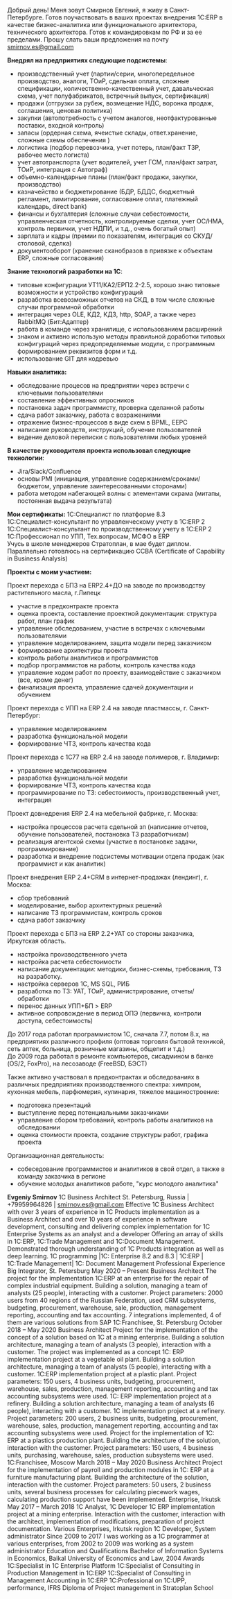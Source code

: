 Добрый день!
Меня зовут Смирнов Евгений, я живу в Санкт-Петербурге. 
Готов поучаствовать в ваших проектах внедрения 1С:ERP в качестве бизнес-аналитика или функционального архитектора, технического архитектора. Готов к командировкам по РФ и за ее пределами.
Прошу слать ваши предложения на почту [smirnov.es@gmail.com](smirnov.es@gmail.com)

**Внедрял на предприятиях следующие подсистемы**:
- производственный учет (партии/серии, многопередельное производство, аналоги, ТОиР, сдельная оплата, сложные спецификации, количественно-качественный учет, давальческая схема, учет полуфабрикатов, встречный выпуск, сертификация)
- продажи (отгрузки за рубеж, возмещение НДС, воронка продаж, соглашения, ценовая политика)
- закупки (автопотребность с учетом аналогов, неотфактурованные поставки, входной контроль)
- запасы (ордерная схема, ячеистые склады, ответ.хранение, сложные схемы обеспечения )
- логистика (подбор перевозчика, учет потерь, план/факт ТЗР, рабочее место логиста)
- учет автотранспорта (учет водителей, учет ГСМ, план/факт затрат, ТОиР, интеграция с Автограф)
- объемно-календарные планы (план/факт продажи, закупки, производство)
- казначейство и бюджетирование  (БДР, БДДС, бюджетный регламент, лимитирование, согласование оплат, платежный календарь, direct bank)
- финансы и бухгалтерия (сложные случаи себестоимости, управленческая отчетность, контролируемые сделки, учет ОС/НМА, контроль первички, учет НДПИ,  и т.д., очень богатый опыт)
- зарплата и кадры (премии по показателям, интеграция со СКУД/столовой, сделка)
- документооборот (хранение сканобразов в привязке к объектам ERP, сложные согласования)

**Знание технологий разработки на 1С**:
 - типовые конфигурации УТ11/КА2/ЕРП2.2-2.5, хорошо знаю типовые возможности и устройство конфигураций
 - разработка всевозможных отчетов на СКД, в том числе сложные случаи программной обработки
 - интеграция через OLE, КД2, КД3, http, SOAP, а также через RabbitMQ (Бит:Адаптер)
 - работа в команде через хранилище, с использованием расширений
 - знаком и активно использую методы правильной доработки типовых конфигураций через предопределяемые модули, с программным формированием реквизитов форм и т.д.
 - использование GIT для кодревью

**Навыки аналитика:**
 - обследование процесов на предприятии через встречи с ключевыми пользователями
 - составление эффективных опросников
 - постановка задач программисту, проверка сделанной работы
 - сдача работ заказчику, работа с возражениями
 - отражение бизнес-процессов в виде схем в BPML, EEPC
 - написание руководств, инструкций, обучение пользователей
 - ведение деловой переписки с пользователями любых уровней

**В качестве руководителя проекта использовал следующие технологии**:
- Jira/Slack/Confluence
- основы PMI (инициация, управление содержанием/сроками/бюджетом, управление заинтересованными сторонами)
- работа методом набегающей волны с элементами скрама (митапы, постоянная выдача результата)

**Мои сертификаты:**
1С:Специалист по платформе 8.3  
1С:Специалист-консультант по управленческому учету в 1С:ERP 2  
1С:Специалист-консультант по производственному учету в 1С:ERP 2  
1С:Профессионал по УПП, Тех.вопросам, МСФО в ERP  
Учусь в школе менеджеров Стратоплан, в мае будет диплом. Параллельно готовлюсь на сертификацию CCBA (Certificate of Capability in Business Analysis)

**Проекты с моим участием:**

Проект перехода с БП3 на ERP2.4+ДО на заводе по производству растительного масла, г.Липецк  
- участие в предконтракте проекта
- оценка проекта, составление проектной документации: структура работ, план график  
- управление обследованием, участие в встречах с ключевыми пользователями  
- управление моделированием, защита модели перед заказчиком  
- формирование архитектуры проекта  
- контроль работы аналитиков и программистов  
- подбор программистов на работы, контроль качества кода  
- управление ходом работ по проекту, взаимодействие с заказчиком (все, кроме денег)  
- финализация проекта, управление сдачей документации и обучением

Проект перехода с УПП на ERP 2.4 на заводе пластмассы, г. Санкт-Петербург:  
- управление моделированием  
- разработка функциональной модели  
- формирование ЧТЗ, контроль качества кода  
  
Проект перехода с 1С77 на ERP 2.4 на заводе полимеров, г. Владимир:  
- управление моделированием  
- разработка функциональной модели  
- формирование ЧТЗ, контроль качества кода  
- программирование по ТЗ: себестоимость, производственный учет, интеграция

Проект довнедрения ERP 2.4 на мебельной фабрике, г. Москва:  
- настройка процессов расчета сдельной зп (написание отчетов, обучение пользователей, постановка ТЗ разработчикам)  
- реализация агентской схемы (участие в постановке задачи, программирование)  
- разработка и внедрение подсистемы мотивации отдела продаж (как программист и как аналитик)  
  
Проект внедрения ERP 2.4+CRM в интернет-продажах (лендинг), г. Москва:  
- сбор требований  
- моделирование, выбор архитектурных решений  
- написание ТЗ программистам, контроль сроков  
- сдача работ заказчику

Проект перехода с БП3 на ERP 2.2+УАТ со стороны заказчика, Иркутская область.  
- настройка производственного учета  
- настройка расчета себестоимости  
- написание документации: методики, бизнес-схемы, требования, ТЗ на разработку.  
- настройка серверов 1С, MS SQL, РИБ  
- разработка по ТЗ: УАТ, ТОиР, администрирование, отчеты/обработки  
- перенос данных УПП+БП > ERP  
- активное сопровождение в период ОПЭ (первичка, контроли доступа, себестоимость)

До 2017 года работал программистом 1С, сначала 7.7, потом 8.х, на предприятиях различного профиля (оптовая торговля бытовой техникой, сеть аптек, больница, розничные магазины, общепит и т.д.)  
До 2009 года работал в ремонте компьютеров, сисадмином в банке (OS/2, FoxPro), на лесозаводе (FreeBSD, БЭСТ)

Также активно участвовал в предконтрактах и обследованиях в различных предприятиях производственного спектра: химпром, кухонная мебель, парфюмерия, кулинария, тяжелое машиностроение:  
- подготовка презентаций  
- выступление перед потенциальными заказчиками  
- управление сбором требований, контроль работы аналитиков на обследовании  
- оценка стоимости проекта, создание структуры работ, графика проекта  
  
Организационная деятельность:  
- собеседование программистов и аналитиков в свой отдел, а также в команду заказчика в регионе  
- обучение молодых аналитиков работе, "курс молодого аналитика"
 
 
 
 
 
 **Evgeniy Smirnov**
1С Business Architect
St. Petersburg, Russia | +79959964826 | smirnov.es@gmail.com
Effective 1C Business Architect with over 3 years  of experience in 1C Products implementation as a Business Architect and over 10 years of experience in software development, consulting and delivering complex implementation for 1C Enterprise Systems as an analyst and a developer
Offering an array of skills in 1C:ERP, 1C:Trade Management and 1C:Document Management. Demonstrated thorough understanding of 1C Products integration as well as deep learning.
1C programming |1C: Enterprise 8.2 and 8.3 | 1C:ERP | 1С:Trade Management| 1C: Document Management
Professional Experience
Big Integrator, St. Petersburg
May 2020 – Present
Business Architect
The project for the implementation 1C:ERP at an enterprise for the repair of complex industrial equipment. Building a solution, managing a team of analysts (25 people), interacting with a customer. Project parameters: 2000 users from 40 regions of the Russian Federation, used CRM subsystems, budgeting, procurement, warehouse, sale, production, management reporting, accounting and tax accounting. 7 integrations implemented, 4 of them are various solutions from SAP
1С:Franchisee, St. Petersburg
October 2018 – May 2020
Business Architect
Project for the implementation of the concept of a solution based on 1C at a mining enterprise. Building a solution architecture, managing a team of analysts (3 people), interaction with a customer. The project was implemented as a concept 1C: ERP implementation project at a vegetable oil plant. Building a solution architecture, managing a team of analysts (5 people), interacting with a customer. 
1C:ERP implementation project at a plastic plant. Project parameters: 150 users, 4 business units, budgeting, procurement, warehouse, sales, production, management reporting, accounting and tax accounting subsystems were used. 1C: ERP implementation project at a refinery. Building a solution architecture, managing a team of analysts (6 people), interacting with a customer. 
1C implementation project at a refinery. Project parameters: 200 users, 2 business units, budgeting, procurement, warehouse, sales, production, management reporting, accounting and tax accounting subsystems were used. Project for the implementation of 1C: ERP at a plastics production plant. Building the architecture of the solution, interaction with the customer. Project parameters: 150 users, 4 business units, purchasing, warehouse, sales, production subsystems were used.
1С:Franchisee, Moscow
March 2018 – May 2020
Business Architect
Project for the implementation of payroll and production modules in 1C: ERP at a furniture manufacturing plant. Building the architecture of the solution, interaction with the customer. Project parameters: 50 users, 2 business units, several business processes for calculating piecework wages, calculating production support have been implemented.
Enterprise, Irkutsk
May 2017 – March 2018
1C Analyst, 1C Developer
1C ERP implementation project at a mining enterprise. Interaction with the customer, interaction with the architect, implementation of modifications, preparation of project documentation.
Various Enterprises, Irkutsk region
1C Developer, System administrator
Since 2009 to 2017 I was working as a 1C programmer at various enterprises, from 2002 to 2009 was working as a system administrator
Education and Qualifications
Bachelor of Information Systems in Economics, Baikal University of Economics and Law, 2004
Awards
1C:Specialist in 1C Enterprise Platform
1C:Specialist of Consulting in Production Management in 1C:ERP
1C:Specialist of Consulting in Management Accounting in 1C:ERP
1C:Professional on 1C:UPP, performance, IFRS
Diploma of Project management in Stratoplan School

